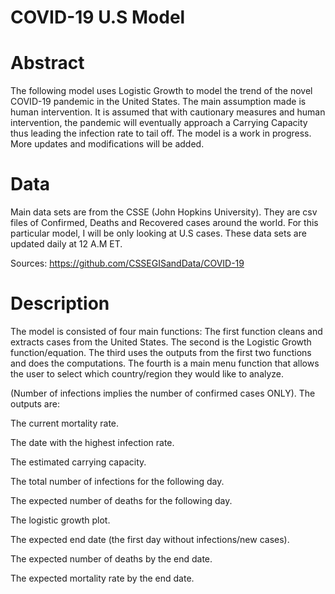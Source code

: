 # COVID-19 U.S Model

# Abstract
The following model uses Logistic Growth to model the trend of the novel COVID-19 pandemic in the United States. The main assumption made is human intervention. It is assumed that with cautionary measures and human intervention, the pandemic will eventually approach a Carrying Capacity thus leading the infection rate to tail off. 
The model is a work in progress. More updates and modifications will be added.

# Data
Main data sets are from the CSSE (John Hopkins University). They are csv files of Confirmed, Deaths and Recovered cases around the world. For this particular model, I will be only looking at U.S cases. These data sets are updated daily at 12 A.M ET.

Sources: https://github.com/CSSEGISandData/COVID-19

# Description
The model is consisted of four main functions:
The first function cleans and extracts cases from the United States.
The second is the Logistic Growth function/equation.
The third uses the outputs from the first two functions and does the computations. 
The fourth is a main menu function that allows the user to select which country/region they would like to analyze.

(Number of infections implies the number of confirmed cases ONLY).
The outputs are:

The current mortality rate.

The date with the highest infection rate.

The estimated carrying capacity.

The total number of infections for the following day.

The expected number of deaths for the following day.

The logistic growth plot.

The expected end date (the first day without infections/new cases).

The expected number of deaths by the end date.

The expected mortality rate by the end date.
